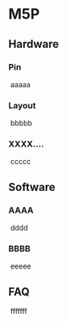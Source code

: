 # M5P

## Hardware

### Pin

​	aaaaa

### Layout

​	bbbbb

### XXXX....

​	ccccc

## Software

### AAAA

​	dddd

### BBBB

​	eeeee

## FAQ

​	fffffff

